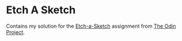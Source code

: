 # Etch A Sketch

Contains my solution for the [Etch-a-Sketch](https://www.theodinproject.com/lessons/foundations-etch-a-sketch#assignment) assignment from [The Odin Project](https://theodinproject.com).
